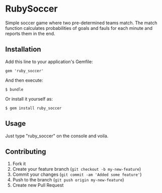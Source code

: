# RubySoccer

Simple soccer game where two pre-determined teams match.
The match function calculates probabilities of goals and
fauls for each minute and reports them in the end.

## Installation

Add this line to your application's Gemfile:

    gem 'ruby_soccer'

And then execute:

    $ bundle

Or install it yourself as:

    $ gem install ruby_soccer

## Usage

Just type "ruby_soccer" on the console and voila.

## Contributing

1. Fork it
2. Create your feature branch (`git checkout -b my-new-feature`)
3. Commit your changes (`git commit -am 'Added some feature'`)
4. Push to the branch (`git push origin my-new-feature`)
5. Create new Pull Request
